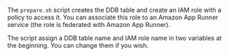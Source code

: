 The `prepare.sh` script creates the DDB table and create an IAM role with a policy to access it. You can associate this role to an Amazon App Runner service (the role is federated with Amazon App Runner).

The script assign a DDB table name and IAM role name in two variables at the beginning. You can change them if you wish.

